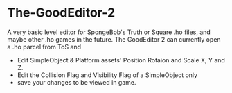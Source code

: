 # The-GoodEditor-2
A very basic level editor for SpongeBob's Truth or Square .ho files, and maybe other .ho games in the future.
The GoodEditor 2 can currently open a .ho parcel from ToS and
- Edit SimpleObject & Platform assets' Position Rotaion and Scale X, Y and Z.
- Edit the Collision Flag and Visibility Flag of a SimpleObject only
- save your changes to be viewed in game.
